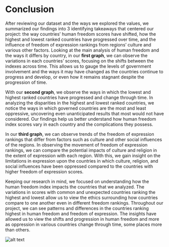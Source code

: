 # Conclusion

After reviewing our dataset and the ways we explored the values, we summarized our findings into 3 identifying takeaways that centered our project: the way countries’ human freedom scores have shifted, how the highest and lowest ranked countries have progressed over time, and the influence of freedom of expression rankings from regions’ culture and various other factors. Looking at the main analysis of human freedom and the ways it differs by country, in our **first graph**, we can observe the variations in each countries’ scores, focusing on the shifts between the indexes across time. This allows us to gauge the levels of government involvement and the ways it may have changed as the countries continue to progress and develop, or even how it remains stagnant despite the progression of time. 

With our **second graph**, we observe the ways in which the lowest and highest ranked countries have progressed and change through time. In analyzing the disparities in the highest and lowest ranked countries, we notice the ways in which governed countries are the most and least oppressive, uncovering even unanticipated results that most would not have considered. Our findings help us better understand how human freedom index scores vary in each country and the complications they possess. 

In our **third graph**, we can observe trends of the freedom of expression rankings that differ from factors such as culture and other social influences of the regions. In observing the movement of freedom of expression rankings, we can compare the potential impacts of culture and religion in the extent of expression with each region. With this, we gain insight on the limitations in expression upon the countries in which culture, religion, and social influences have been oppressed compared to the countries with higher freedom of expression scores.

Keeping our research in mind, we focused on understanding how the human freedom index impacts the countries that we analyzed. The variations in scores with common and unexpected countries ranking the highest and lowest allow us to view the ethics surrounding how countries compare to one another even in different freedom rankings. Throughout our project, we can see patterns and differences in the countries ranking highest in human freedom and freedom of expression. The insights have allowed us to view the shifts and progression in human freedom and more as oppression in various countries change through time, some places more than others. 

![alt text]()
